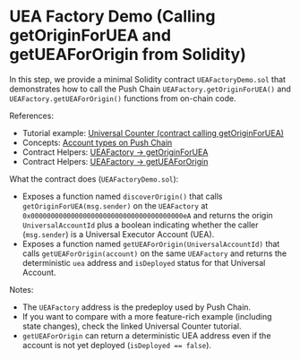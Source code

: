 # UEA Factory Demo (Calling getOriginForUEA and getUEAForOrigin from Solidity)

In this step, we provide a minimal Solidity contract `UEAFactoryDemo.sol` that demonstrates how to call the Push Chain `UEAFactory.getOriginForUEA()` and `UEAFactory.getUEAForOrigin()` functions from on-chain code.

References:

- Tutorial example: [Universal Counter (contract calling getOriginForUEA)](https://pushchain.github.io/push-chain-website/pr-preview/pr-1067/docs/chain/tutorials/tutorial-universal-counter/)
- Concepts: [Account types on Push Chain](https://pushchain.github.io/push-chain-website/pr-preview/pr-1067/docs/chain/important-concepts/#account-types-on-push-chain)
- Contract Helpers: [UEAFactory → getOriginForUEA](https://pushchain.github.io/push-chain-website/pr-preview/pr-1067/docs/chain/build/contract-helpers/#ueafactory--getoriginforuea)
- Contract Helpers: [UEAFactory → getUEAForOrigin](https://pushchain.github.io/push-chain-website/pr-preview/pr-1067/docs/chain/build/contract-helpers/#ueafactory--getueafororigin)

What the contract does (`UEAFactoryDemo.sol`):

- Exposes a function named `discoverOrigin()` that calls `getOriginForUEA(msg.sender)` on the `UEAFactory` at `0x00000000000000000000000000000000000000eA` and returns the origin `UniversalAccountId` plus a boolean indicating whether the caller (`msg.sender`) is a Universal Executor Account (UEA).
- Exposes a function named `getUEAForOrigin(UniversalAccountId)` that calls `getUEAForOrigin(account)` on the same `UEAFactory` and returns the deterministic `uea` address and `isDeployed` status for that Universal Account.

Notes:

- The `UEAFactory` address is the predeploy used by Push Chain.
- If you want to compare with a more feature-rich example (including state changes), check the linked Universal Counter tutorial.
- `getUEAForOrigin` can return a deterministic UEA address even if the account is not yet deployed (`isDeployed == false`).
